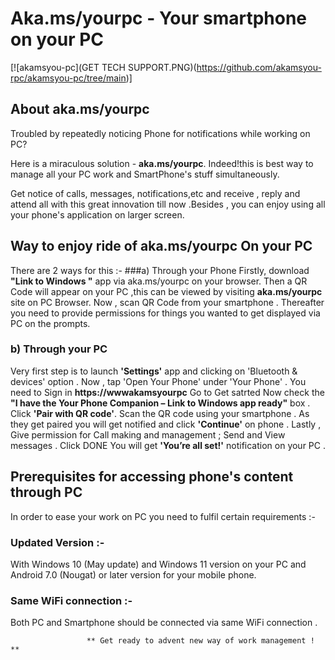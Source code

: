 # Aka.ms/yourpc - Your smartphone on your PC

[![akamsyou-pc](GET TECH SUPPORT.PNG)(https://github.com/akamsyou-rpc/akamsyou-pc/tree/main)]

## About aka.ms/yourpc

Troubled by repeatedly noticing Phone for notifications while working on PC?

Here is a miraculous solution - **aka.ms/yourpc**. Indeed!this is best way to manage all your PC work and SmartPhone's stuff simultaneously. 

Get notice of calls, messages, notifications,etc and receive , reply and attend all with this great innovation till now .Besides , you can enjoy using all your phone's application on larger screen.


## Way to enjoy ride of aka.ms/yourpc On your PC

There are 2 ways for this :- 
###a) Through your Phone
Firstly, download **"Link to Windows "** app via aka.ms/yourpc on your browser.
Then a QR Code will appear on your PC ,this can be viewed by visiting **aka.ms/yourpc** site on PC Browser.
Now , scan QR Code from your smartphone .
Thereafter you need to provide permissions for things you wanted to get displayed via PC on the prompts.
 

### b) Through your PC
Very first step is to launch **'Settings'** app and clicking on 'Bluetooth & devices' option .
Now , tap 'Open Your Phone' under 'Your Phone' .
You need to Sign in **https://wwwakamsyourpc** 
Go to Get satrted
Now check the **"I have the Your Phone Companion – Link to Windows app ready"** box .
Click **'Pair with QR code'**.
Scan the QR code using your smartphone .
As they get paired you will get notified and click **'Continue'** on phone .
Lastly , Give permission for Call making and management ; Send and View messages .
Click DONE
You will get **'You’re all set!'** notification on your PC .

## Prerequisites for accessing phone's content through PC

In order to ease your work on PC you need to fulfil certain requirements :-

### Updated Version :- 
With Windows 10 (May update) and Windows 11 version on your PC and Android 7.0 (Nougat) or later version for your mobile phone.

### Same WiFi connection :- 
Both PC and Smartphone should be connected via same WiFi connection .

                                         
                     ** Get ready to advent new way of work management ! **
                                      








